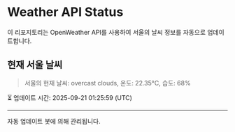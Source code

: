 
# Weather API Status

이 리포지토리는 OpenWeather API를 사용하여 서울의 날씨 정보를 자동으로 업데이트합니다.

## 현재 서울 날씨
> 서울의 현재 날씨: overcast clouds, 온도: 22.35°C, 습도: 68%

⏳ 업데이트 시간: 2025-09-21 01:25:59 (UTC)

---
자동 업데이트 봇에 의해 관리됩니다.

